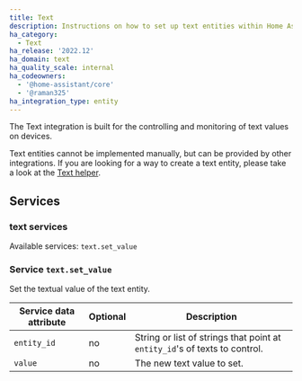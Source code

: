 ```yaml
---
title: Text
description: Instructions on how to set up text entities within Home Assistant.
ha_category:
  - Text
ha_release: '2022.12'
ha_domain: text
ha_quality_scale: internal
ha_codeowners:
  - '@home-assistant/core'
  - '@raman325'
ha_integration_type: entity
---
```


The Text integration is built for the controlling and monitoring of text values on devices.

Text entities cannot be implemented manually, but can be provided by other integrations. If you are looking for a way to create a text entity, please take a look at the [Text helper](/integrations/input_text).

## Services

### text services

Available services: `text.set_value`

### Service `text.set_value`

Set the textual value of the text entity.

| Service data attribute | Optional | Description |
| ---------------------- | -------- | ----------- |
| `entity_id` | no | String or list of strings that point at `entity_id`'s of texts to control.
| `value` | no | The new text value to set.
